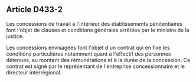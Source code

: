 Article D433-2
----
Les concessions de travail à l'intérieur des établissements pénitentiaires font
l'objet de clauses et conditions générales arrêtées par le ministre de la
justice.

Les concessions envisagées font l'objet d'un contrat qui en fixe les conditions
particulières notamment quant à l'effectif des personnes détenues, au montant
des rémunérations et à la durée de la concession. Ce contrat est signé par le
représentant de l'entreprise concessionnaire et le directeur interrégional.
